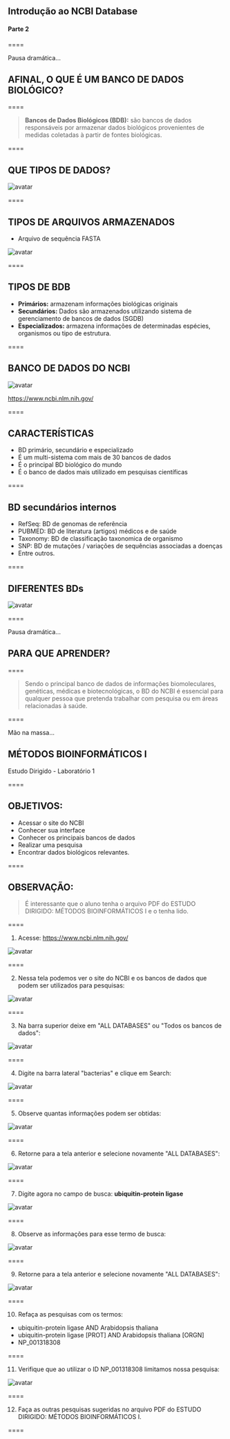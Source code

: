 <!-- .slide: data-background="img/motivation.jpg" -->

## Introdução ao NCBI Database
#### Parte 2

====

Pausa dramática...

## AFINAL, O QUE É UM BANCO DE DADOS BIOLÓGICO?

====

>**Bancos de Dados Biológicos (BDB):** são bancos de dados responsáveis por armazenar dados biológicos provenientes de medidas coletadas à partir de fontes biológicas.

====

## QUE TIPOS DE DADOS?


![avatar][avatar]

[avatar]: ../shared/img/bd.png

====

## TIPOS DE ARQUIVOS ARMAZENADOS

- Arquivo de sequência FASTA

![avatar][avatar]

[avatar]: ../shared/img/Fig6.jpg

====

## TIPOS DE BDB

- **Primários:** armazenam informações biológicas originais
- **Secundários:** Dados são armazenados utilizando sistema de gerenciamento de bancos de dados (SGDB)
- **Especializados:** armazena informações de determinadas espécies, organismos ou tipo de estrutura. 

====

## BANCO DE DADOS DO NCBI

![avatar][avatar]

[avatar]: ../shared/img/1.png

https://www.ncbi.nlm.nih.gov/

====

## CARACTERÍSTICAS

- BD primário, secundário e especializado
- É um multi-sistema com mais de 30 bancos de dados
- É o principal BD biológico do mundo
- É o banco de dados mais utilizado em pesquisas científicas

====

## BD secundários internos

- RefSeq: BD de genomas de referência
- PUBMED: BD de literatura (artigos) médicos e de saúde
- Taxonomy: BD de classificação taxonomica de organismo
- SNP: BD de mutações / variações de sequências associadas a doenças
- Entre outros.

====

## DIFERENTES BDs

![avatar][avatar]

[avatar]: ../shared/img/2.png

====

Pausa dramática...

## PARA QUE APRENDER?

====

> Sendo o principal banco de dados de informações biomoleculares, genéticas, médicas e biotecnológicas, o BD do NCBI é essencial para qualquer pessoa que pretenda trabalhar com pesquisa ou em áreas relacionadas à saúde.

====

Mão na massa...

## MÉTODOS BIOINFORMÁTICOS I

Estudo Dirigido - Laboratório 1

====

## OBJETIVOS:

- Acessar o site do NCBI
- Conhecer sua interface
- Conhecer os principais bancos de dados
- Realizar uma pesquisa
- Encontrar dados biológicos relevantes.

====

## OBSERVAÇÃO:

> É interessante que o aluno tenha o arquivo PDF do ESTUDO DIRIGIDO: MÉTODOS BIOINFORMÁTICOS I e o tenha lido.

====

1. Acesse: https://www.ncbi.nlm.nih.gov/

![avatar][avatar]

[avatar]: ../shared/img/1.png

====

2. Nessa tela podemos ver o site do NCBI e os bancos de dados que podem ser utilizados para pesquisas:

![avatar][avatar]

[avatar]: ../shared/img/2.png

====

3. Na barra superior deixe em "ALL DATABASES" ou "Todos os bancos de dados":

![avatar][avatar]

[avatar]: ../shared/img/3.png

====

4. Digite na barra lateral "bacterias" e clique em Search:

![avatar][avatar]

[avatar]: ../shared/img/4.png

====

5. Observe quantas informações podem ser obtidas:

![avatar][avatar]

[avatar]: ../shared/img/5.png

====

6. Retorne para a tela anterior e selecione novamente "ALL DATABASES":

![avatar][avatar]

[avatar]: ../shared/img/3.png

====

7. Digite agora no campo de busca: **ubiquitin-protein ligase**

![avatar][avatar]

[avatar]: ../shared/img/6.png

====

8. Observe as informações para esse termo de busca:

![avatar][avatar]

[avatar]: ../shared/img/7.png

====

9. Retorne para a tela anterior e selecione novamente "ALL DATABASES":

![avatar][avatar]

[avatar]: ../shared/img/3.png

====

10. Refaça as pesquisas com os termos: 

- ubiquitin-protein ligase AND Arabidopsis thaliana
- ubiquitin-protein ligase [PROT] AND Arabidopsis thaliana [ORGN]
- NP_001318308

====

11. Verifique que ao utilizar o ID NP_001318308 limitamos nossa pesquisa:

![avatar][avatar]

[avatar]: ../shared/img/8.png

====

12. Faça as outras pesquisas sugeridas no arquivo PDF do ESTUDO DIRIGIDO: MÉTODOS BIOINFORMÁTICOS I.

====
